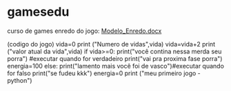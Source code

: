 # gamesedu
curso de games
enredo do jogo:
[Modelo_Enredo.docx](https://github.com/user-attachments/files/17148315/Modelo_Enredo.docx)

(codigo do jogo)
vida=0
print ("Numero de vidas",vida)
vida=vida+2
print ("valor atual da vida",vida)
if vida>=0:
    print("você contina nessa merda seu porra") #executar quando for verdadeiro
      print("vai pra proxima fase porra")
    energia=100
else:
    print("lamento mais você foi de vasco")#executar quando for falso
    print("se fudeu kkk")
    energia=0
  print ("meu primeiro jogo - python")
